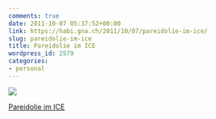 ```yaml
---
comments: true
date: 2011-10-07 05:37:52+00:00
link: https://habi.gna.ch/2011/10/07/pareidolie-im-ice/
slug: pareidolie-im-ice
title: Pareidolie im ICE
wordpress_id: 2579
categories:
- personal
---
```


[![](https://static.flickr.com/6176/6219055243_d524df91df_m.jpg)](https://www.flickr.com/photos/habi/6219055243/)

[Pareidolie im ICE](https://www.flickr.com/photos/habi/6219055243/)